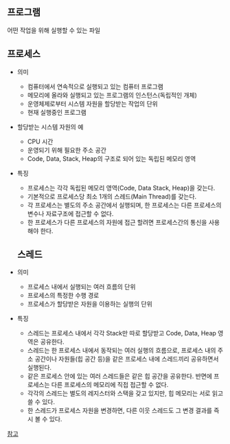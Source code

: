 ## 프로그램

어떤 작업을 위해 실행할 수 있는 파일



## 프로세스

* 의미

  * 컴퓨터에서 연속적으로 실행되고 있는 컴퓨터 프로그램
  * 메모리에 올라와 실행되고 있는 프로그램의 인스턴스(독립적인 개체)
  * 운영체제로부터 시스템 자원을 할당받는 작업의 단위
  * 현재 실행중인 프로그램

* 할당받는 시스템 자원의 예

  * CPU 시간
  * 운영되기 위해 필요한 주소 공간
  * Code, Data, Stack, Heap의 구조로 되어 있는 독립된 메모리 영역

* 특징

  * 프로세스는 각각 독립된 메모리 영역(Code, Data Stack, Heap)을 갖는다.
  * 기본적으로 프로세스당 최소 1개의 스레드(Main Thread)를 갖는다.
  * 각 프로세스는 별도의 주소 공간에서 실행되며, 한 프로세스는 다른 프로세스의 변수나 자료구조에 접근할 수 없다.
  * 한 프로세스가 다른 프로세스의 자원에 접근 할려면 프로세스간의 통신을 사용해야 한다.

  ## 스레드

* 의미

  * 프로세스 내에서 실행되는 여러 흐름의 단위
  * 프로세스의 특정한 수행 경로
  * 프로세스가 할당받은 자원을 이용하는 실행의 단위

* 특징

  * 스레드는 프로세스 내에서 각각 Stack만 따로 할당받고 Code, Data, Heap 영역은 공유한다.
  * 스레드는 한 프로세스 내에서 동작되는 여러 실행의 흐름으로, 프로세스 내의 주소 공간이나 자원들(힙 공간 등)을 같은 프로세스 내에 스레드끼리 공유하면서 실행된다.
  * 같은 프로세스 안에 있는 여러 스레드들은 같은 힙 공간을 공유한다. 반면에 프로세스는 다른 프로세스의 메모리에 직접 접근할 수 없다.
  * 각각의 스레드는 별도의 레지스터와 스택을 갖고 있지만, 힙 메모리는 서로 읽고 쓸 수 있다.
  * 한 스레드가 프로세스 자원을 변경하면, 다른 이웃 스레드도 그 변경 결과를 즉시 볼 수 있다.





[참고](https://magi82.github.io/process-thread/)
